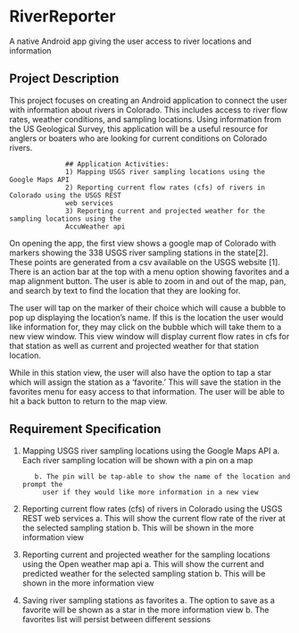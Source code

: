 # RiverReporter
A native Android app giving the user access to river locations and information

## Project Description

This project focuses on creating an Android application to connect the user with 
information about rivers in Colorado.  This includes access to river flow rates, weather 
conditions, and sampling locations.  Using information from the US Geological Survey, 
this application will be a useful resource for anglers or boaters who are looking for 
current conditions on Colorado rivers. 


                  ## Application Activities: 
                  1) Mapping USGS river sampling locations using the Google Maps API 
                  2) Reporting current flow rates (cfs) of rivers in Colorado using the USGS REST 
                  web services 
                  3) Reporting current and projected weather for the sampling locations using the 
                  AccuWeather api 
                  
 
On opening the app, the first view shows a google map of Colorado with markers 
showing the 338 USGS river sampling stations in the state[2].  These points are 
generated from a csv available on the USGS website [1].  There is an action bar at the 
top with a menu option showing favorites and a map alignment button.  The user is able 
to zoom in and out of the map, pan, and search by text to find the location that they are 
looking for.  


The user will tap on the marker of their choice which will cause a bubble to pop 
up displaying the location’s name.  If this is the location the user would like information 
for, they may click on the bubble which will take them to a new view window.  This view 
window will display current flow rates in cfs for that station as well as current and 
projected weather for that station location.  


While in this station view, the user will also have the option to tap a star which 
will assign the station as a ‘favorite.’  This will save the station in the favorites menu for 
easy access to that information.  The user will be able to hit a back button to return to 
the map view. 


## Requirement Specification

1. Mapping USGS river sampling locations using the Google Maps API 
          a. Each river sampling location will be shown with a pin on a map
          
          b. The pin will be tap-able to show the name of the location and prompt the 
            user if they would like more information in a new view 
            
            
2. Reporting current flow rates (cfs) of rivers in Colorado using the USGS REST 
    web services 
           a. This will show the current flow rate of the river at the selected sampling 
station 
            b. This will be shown in the more information view 
            
            
3. Reporting current and projected weather for the sampling locations using the 
Open weather map api 
            a. This will show the current and predicted weather for the selected sampling 
station 
            b. This will be shown in the more information view 
            
            
4. Saving river sampling stations as favorites 
            a. The option to save as a favorite will be shown as a star in the more 
information view 
            b. The favorites list will persist between different sessions 
